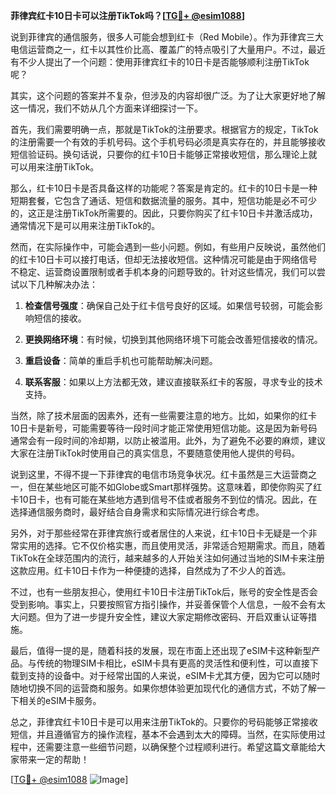 **菲律宾红卡10日卡可以注册TikTok吗？[[TG💪+ @esim1088](https://t.me/s/esim1088)]**

说到菲律宾的通信服务，很多人可能会想到红卡（Red Mobile）。作为菲律宾三大电信运营商之一，红卡以其性价比高、覆盖广的特点吸引了大量用户。不过，最近有不少人提出了一个问题：使用菲律宾红卡的10日卡是否能够顺利注册TikTok呢？

其实，这个问题的答案并不复杂，但涉及的内容却很广泛。为了让大家更好地了解这一情况，我们不妨从几个方面来详细探讨一下。

首先，我们需要明确一点，那就是TikTok的注册要求。根据官方的规定，TikTok的注册需要一个有效的手机号码。这个手机号码必须是真实存在的，并且能够接收短信验证码。换句话说，只要你的红卡10日卡能够正常接收短信，那么理论上就可以用来注册TikTok。

那么，红卡10日卡是否具备这样的功能呢？答案是肯定的。红卡的10日卡是一种短期套餐，它包含了通话、短信和数据流量的服务。其中，短信功能是必不可少的，这正是注册TikTok所需要的。因此，只要你购买了红卡10日卡并激活成功，通常情况下是可以用来注册TikTok的。

然而，在实际操作中，可能会遇到一些小问题。例如，有些用户反映说，虽然他们的红卡10日卡可以接打电话，但却无法接收短信。这种情况可能是由于网络信号不稳定、运营商设置限制或者手机本身的问题导致的。针对这些情况，我们可以尝试以下几种解决办法：

1. **检查信号强度**：确保自己处于红卡信号良好的区域。如果信号较弱，可能会影响短信的接收。
   
2. **更换网络环境**：有时候，切换到其他网络环境下可能会改善短信接收的情况。

3. **重启设备**：简单的重启手机也可能帮助解决问题。

4. **联系客服**：如果以上方法都无效，建议直接联系红卡的客服，寻求专业的技术支持。

当然，除了技术层面的因素外，还有一些需要注意的地方。比如，如果你的红卡10日卡是新号，可能需要等待一段时间才能正常使用短信功能。这是因为新号码通常会有一段时间的冷却期，以防止被滥用。此外，为了避免不必要的麻烦，建议大家在注册TikTok时使用自己的真实信息，不要随意使用他人提供的号码。

说到这里，不得不提一下菲律宾的电信市场竞争状况。红卡虽然是三大运营商之一，但在某些地区可能不如Globe或Smart那样强势。这意味着，即使你购买了红卡10日卡，也有可能在某些地方遇到信号不佳或者服务不到位的情况。因此，在选择通信服务商时，最好结合自身需求和实际情况进行综合考虑。

另外，对于那些经常在菲律宾旅行或者居住的人来说，红卡10日卡无疑是一个非常实用的选择。它不仅价格实惠，而且使用灵活，非常适合短期需求。而且，随着TikTok在全球范围内的流行，越来越多的人开始关注如何通过当地的SIM卡来注册这款应用。红卡10日卡作为一种便捷的选择，自然成为了不少人的首选。

不过，也有一些朋友担心，使用红卡10日卡注册TikTok后，账号的安全性是否会受到影响。事实上，只要按照官方指引操作，并妥善保管个人信息，一般不会有太大问题。但为了进一步提升安全性，建议大家定期修改密码、开启双重认证等措施。

最后，值得一提的是，随着科技的发展，现在市面上还出现了eSIM卡这种新型产品。与传统的物理SIM卡相比，eSIM卡具有更高的灵活性和便利性，可以直接下载到支持的设备中。对于经常出国的人来说，eSIM卡尤其方便，因为它可以随时随地切换不同的运营商和服务。如果你想体验更加现代化的通信方式，不妨了解一下相关的eSIM卡服务。

总之，菲律宾红卡10日卡是可以用来注册TikTok的。只要你的号码能够正常接收短信，并且遵循官方的操作流程，基本不会遇到太大的障碍。当然，在实际使用过程中，还需要注意一些细节问题，以确保整个过程顺利进行。希望这篇文章能给大家带来一定的帮助！

[[TG💪+ @esim1088](https://t.me/s/esim1088) ![Image](https://i.postimg.cc/4NQfJmqS/Snipaste-2025-05-13-00-14-12.png)]